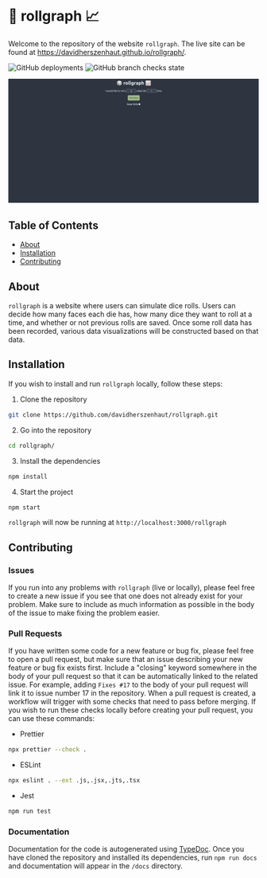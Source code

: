 # 🎲 rollgraph 📈

Welcome to the repository of the website `rollgraph`. The live site can be found at https://davidherszenhaut.github.io/rollgraph/.

![GitHub deployments](https://img.shields.io/github/deployments/davidherszenhaut/rollgraph/github-pages) ![GitHub branch checks state](https://img.shields.io/github/checks-status/davidherszenhaut/rollgraph/gh-pages)

<p align="center">
  <img src="public/demo.gif" />
</p>

## Table of Contents

- [About](#about)
- [Installation](#installation)
- [Contributing](#contributing)

## About

`rollgraph` is a website where users can simulate dice rolls. Users can decide how many faces each die has, how many dice they want to roll at a time, and whether or not previous rolls are saved. Once some roll data has been recorded, various data visualizations will be constructed based on that data.

## Installation

If you wish to install and run `rollgraph` locally, follow these steps:

1. Clone the repository

```bash
git clone https://github.com/davidherszenhaut/rollgraph.git
```

2. Go into the repository

```bash
cd rollgraph/
```

3. Install the dependencies

```bash
npm install
```

4. Start the project

```bash
npm start
```

`rollgraph` will now be running at `http://localhost:3000/rollgraph`

## Contributing

### Issues

If you run into any problems with `rollgraph` (live or locally), please feel free to create a new issue if you see that one does not already exist for your problem. Make sure to include as much information as possible in the body of the issue to make fixing the problem easier.

### Pull Requests

If you have written some code for a new feature or bug fix, please feel free to open a pull request, but make sure that an issue describing your new feature or bug fix exists first. Include a "closing" keyword somewhere in the body of your pull request so that it can be automatically linked to the related issue. For example, adding `Fixes #17` to the body of your pull request will link it to issue number 17 in the repository. When a pull request is created, a workflow will trigger with some checks that need to pass before merging. If you wish to run these checks locally before creating your pull request, you can use these commands:

- Prettier

```bash
npx prettier --check .
```

- ESLint

```bash
npx eslint . --ext .js,.jsx,.jts,.tsx
```

- Jest

```bash
npm run test
```

### Documentation

Documentation for the code is autogenerated using [TypeDoc](https://typedoc.org/). Once you have cloned the repository and installed its dependencies, run `npm run docs` and documentation will appear in the `/docs` directory.
